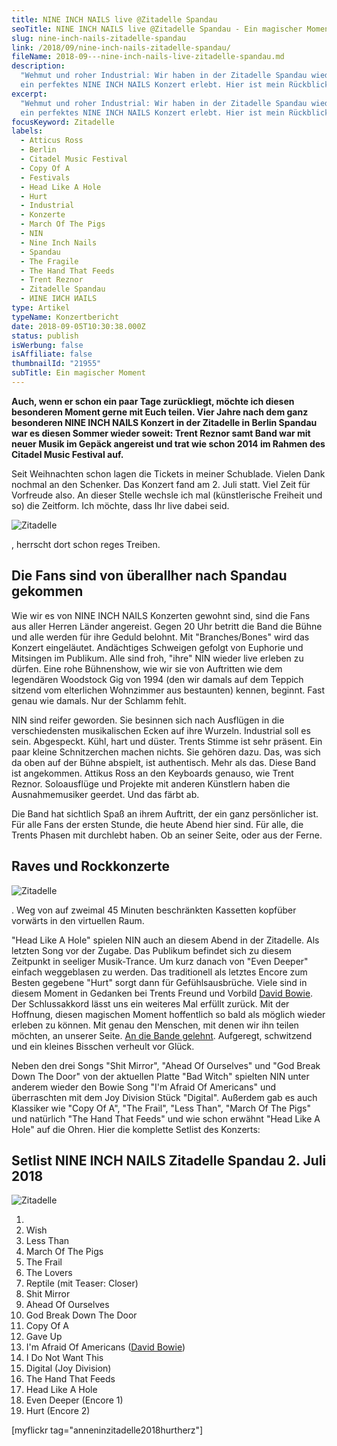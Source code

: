 ```yaml
---
title: NINE INCH NAILS live @Zitadelle Spandau
seoTitle: NINE INCH NAILS live @Zitadelle Spandau - Ein magischer Moment
slug: nine-inch-nails-zitadelle-spandau
link: /2018/09/nine-inch-nails-zitadelle-spandau/
fileName: 2018-09---nine-inch-nails-live-zitadelle-spandau.md
description:
  "Wehmut und roher Industrial: Wir haben in der Zitadelle Spandau wieder mal
  ein perfektes NINE INCH NAILS Konzert erlebt. Hier ist mein Rückblick."
excerpt:
  "Wehmut und roher Industrial: Wir haben in der Zitadelle Spandau wieder mal
  ein perfektes NINE INCH NAILS Konzert erlebt. Hier ist mein Rückblick."
focusKeyword: Zitadelle
labels:
  - Atticus Ross
  - Berlin
  - Citadel Music Festival
  - Copy Of A
  - Festivals
  - Head Like A Hole
  - Hurt
  - Industrial
  - Konzerte
  - March Of The Pigs
  - NIN
  - Nine Inch Nails
  - Spandau
  - The Fragile
  - The Hand That Feeds
  - Trent Reznor
  - Zitadelle Spandau
  - ИINE IИCH ИAILS
type: Artikel
typeName: Konzertbericht
date: 2018-09-05T10:30:38.000Z
status: publish
isWerbung: false
isAffiliate: false
thumbnailId: "21955"
subTitle: Ein magischer Moment
---
```


<strong>Auch, wenn er schon ein paar Tage zurückliegt, möchte ich diesen
besonderen Moment gerne mit Euch teilen. Vier Jahre nach dem ganz besonderen
NINE INCH NAILS Konzert in der Zitadelle in Berlin Spandau war es diesen Sommer
wieder soweit: Trent Reznor samt Band war mit neuer Musik im Gepäck angereist
und trat wie schon 2014 im Rahmen des Citadel Music Festival auf.</strong>

Seit Weihnachten schon lagen die Tickets in meiner Schublade. Vielen Dank
nochmal an den Schenker. Das Konzert fand am 2. Juli statt. Viel Zeit für
Vorfreude also. An dieser Stelle wechsle ich mal (künstlerische Freiheit und so)
die Zeitform. Ich möchte, dass Ihr live dabei seid.

![Zitadelle](http://cardamonchai.com/wp-content/uploads/2018/09/42747649815_ed88f31d08_z-400x533.jpg)

, herrscht dort schon reges Treiben.

## Die Fans sind von überallher nach Spandau gekommen

Wie wir es von NINE INCH NAILS Konzerten gewohnt sind, sind die Fans aus aller
Herren Länder angereist. Gegen 20 Uhr betritt die Band die Bühne und alle werden
für ihre Geduld belohnt. Mit "Branches/Bones" wird das Konzert eingeläutet.
Andächtiges Schweigen gefolgt von Euphorie und Mitsingen im Publikum. Alle sind
froh, "ihre" NIN wieder live erleben zu dürfen. Eine rohe Bühnenshow, wie wir
sie von Auftritten wie dem legendären Woodstock Gig von 1994 (den wir damals auf
dem Teppich sitzend vom elterlichen Wohnzimmer aus bestaunten) kennen, beginnt.
Fast genau wie damals. Nur der Schlamm fehlt.

NIN sind reifer geworden. Sie besinnen sich nach Ausflügen in die
verschiedensten musikalischen Ecken auf ihre Wurzeln. Industrial soll es sein.
Abgespeckt. Kühl, hart und düster. Trents Stimme ist sehr präsent. Ein paar
kleine Schnitzerchen machen nichts. Sie gehören dazu. Das, was sich da oben auf
der Bühne abspielt, ist authentisch. Mehr als das. Diese Band ist angekommen.
Attikus Ross an den Keyboards genauso, wie Trent Reznor. Soloausflüge und
Projekte mit anderen Künstlern haben die Ausnahmemusiker geerdet. Und das färbt
ab.

Die Band hat sichtlich Spaß an ihrem Auftritt, der ein ganz persönlicher ist.
Für alle Fans der ersten Stunde, die heute Abend hier sind. Für alle, die Trents
Phasen mit durchlebt haben. Ob an seiner Seite, oder aus der Ferne.

## Raves und Rockkonzerte

![Zitadelle](http://cardamonchai.com/wp-content/uploads/2018/09/43604224802_1f0af66c9d_z-400x500.jpg)

. Weg von auf zweimal 45 Minuten beschränkten Kassetten kopfüber vorwärts in den
virtuellen Raum.

"Head Like A Hole" spielen NIN auch an diesem Abend in der Zitadelle. Als
letzten Song vor der Zugabe. Das Publikum befindet sich zu diesem Zeitpunkt in
seeliger Musik-Trance. Um kurz danach von "Even Deeper" einfach weggeblasen zu
werden. Das traditionell als letztes Encore zum Besten gegebene "Hurt" sorgt
dann für Gefühlsausbrüche. Viele sind in diesem Moment in Gedanken bei Trents
Freund und Vorbild
<a href="http://cardamonchai.com/2016/01/rip-david-bowie-abschied-von-einer-ikone/">David
Bowie</a>. Der Schlussakkord lässt uns ein weiteres Mal erfüllt zurück. Mit der
Hoffnung, diesen magischen Moment hoffentlich so bald als möglich wieder erleben
zu können. Mit genau den Menschen, mit denen wir ihn teilen möchten, an unserer
Seite. <a href="http://cardamonchai.com/2014/07/urlaub-ohne-schein/">An die
Bande gelehnt</a>. Aufgeregt, schwitzend und ein kleines Bisschen verheult vor
Glück.

Neben den drei Songs "Shit Mirror", "Ahead Of Ourselves" und "God Break Down The
Door" von der aktuellen Platte "Bad Witch" spielten NIN unter anderem wieder den
Bowie Song "I'm Afraid Of Americans" und überraschten mit dem Joy Division Stück
"Digital". Außerdem gab es auch Klassiker wie "Copy Of A", "The Frail", "Less
Than", "March Of The Pigs" und natürlich "The Hand That Feeds" und wie schon
erwähnt "Head Like A Hole" auf die Ohren. Hier die komplette Setlist des
Konzerts:

## Setlist NINE INCH NAILS Zitadelle Spandau 2. Juli 2018

![Zitadelle](http://cardamonchai.com/wp-content/uploads/2018/09/42747651245_ea2781fd77_z-400x500.jpg)

<ol>
    <li>
    <li>Wish</li>
    <li>Less Than</li>
    <li>March Of The Pigs</li>
    <li>The Frail</li>
    <li>The Lovers</li>
    <li>Reptile (mit Teaser: Closer)</li>
    <li>Shit Mirror</li>
    <li>Ahead Of Ourselves</li>
    <li>God Break Down The Door</li>
    <li>Copy Of A</li>
    <li>Gave Up</li>
    <li>I'm Afraid Of Americans (<a href="http://cardamonchai.com/2016/01/rip-david-bowie-abschied-von-einer-ikone/">David Bowie</a>)</li>
    <li>I Do Not Want This</li>
    <li>Digital (Joy Division)</li>
    <li>The Hand That Feeds</li>
    <li>Head Like A Hole</li>
    <li>Even Deeper (Encore 1)</li>
    <li>Hurt (Encore 2)</li>
</ol>

[myflickr tag="anneninzitadelle2018hurtherz"]
